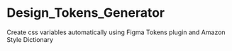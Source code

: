 # Design_Tokens_Generator
Create css variables automatically using Figma Tokens plugin and Amazon Style Dictionary
